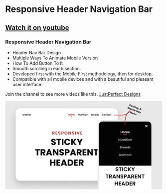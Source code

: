 # Responsive Header Navigation Bar

## [Watch it on youtube]()

### Responsive Header Navigation Bar

- Header Nav Bar Design
- Multiple Ways To Animate Mobile Version
- How To Add Button To It
- Smooth scrolling in each section.
- Developed first with the Mobile First methodology, then for desktop.
- Compatible with all mobile devices and with a beautiful and pleasant user interface.

Join the channel to see more videos like this. [JustPerfect Designs](https://www.youtube.com/c/JustPerfectDesigns)

![responsive bottom navigation](/preview.jpg)
